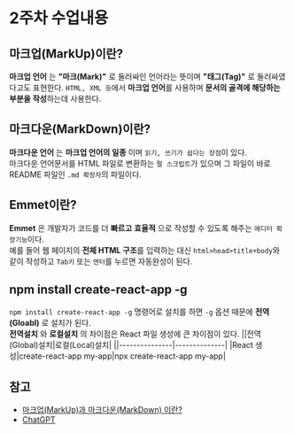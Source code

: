 # 2주차 수업내용

## 마크업(MarkUp)이란?
**마크업 언어** 는 **"마크(Mark)"** 로 둘러싸인 언어라는 뜻이며 **"태그(Tag)"** 로 둘러싸였다고도 표현한다.
``HTML, XML 등``에서 **마크업 언어**를 사용하며 **문서의 골격에 해당하는 부분을 작성**하는데 사용한다.

## 마크다운(MarkDown)이란?
**마크다운 언어** 는 **마크업 언어의 일종** 이며 ``읽기, 쓰기가 쉽다는 장점``이 있다.<br>
마크다운 언어문서를 HTML 파일로 변환하는 ``펄 스크립트``가 있으며 그 파일이 바로 README 파일인 ``.md 확장자``의 파일이다.

## Emmet이란?
**Emmet** 은 개발자가 코드를 더 **빠르고** **효율적** 으로 작성할 수 있도록 해주는 ``에디터 확장기능``이다.<br>
예를 들어 웹 페이지의 **전체 HTML 구조**를 입력하는 대신 ``html>head>title+body``와 같이 작성하고 ``Tab키`` 또는 ``엔터``를 누르면 자동완성이 된다.

## npm install create-react-app -g 
``npm install create-react-app -g`` 명령어로 설치를 하면 ``-g`` 옵션 때문에 **전역(Gloabl)** 로 설치가 된다.<br>
**전역설치** 와 **로컬설치** 의 차이점은 React 파일 생성에 큰 차이점이 있다.
||전역(Global)설치|로컬(Local)설치|
||---------------|--------------|
|React 생성|create-react-app my-app|npx create-react-app my-app|

## 참고
- [마크업(MarkUp)과 마크다운(MarkDown) 이란?](https://tlsdnjs12.tistory.com/32)
- [ChatGPT](https://chatgpt.com/)
<!-- 
자바스크립트로만 자기 소개 페이지 완성 
npm install create-react-app -g 설명
JSX 사용법
JSX 속성 주는 법, 객체 사용
JSX는 IF 없음 && || 사용해서 참 거짓 구분 
-->